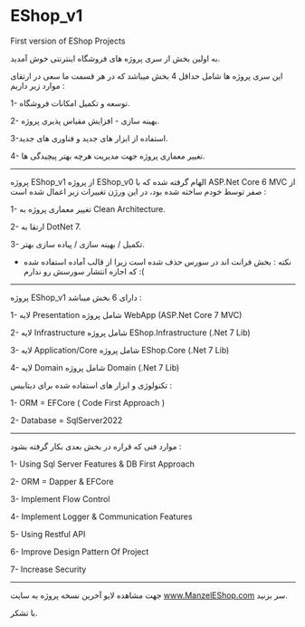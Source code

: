 # EShop_v1
First version of EShop Projects

به اولین بخش از سری پروژه های فروشگاه اینترنتی خوش آمدید.

این سری پروژه ها شامل حداقل 4 بخش میباشد که در هر قسمت ما سعی در ارتقای موارد زیر داریم :
 
1- توسعه و تکمیل امکانات فروشگاه.

2- بهینه سازی - افزایش مقیاس پذیری پروژه.

3-استفاده از ابزار های جدید و فناوری های جدید.

4- تغییر معماری پروژه جهت مدیریت هرچه بهتر پیچیدگی ها.

-------------------------------------------------


پروژه EShop_v1 از پروژه EShop_v0 الهام گرفته شده که با ASP.Net Core 6 MVC از صفر توسط خودم ساخته شده بود، در این ورژن تغییرات زیر اعمال شده است : 

1- تغییر معماری پروژه به Clean Architecture.

2- ارتقا به DotNet 7.

3- تکمیل / بهینه سازی / پیاده سازی بهتر.

 
 * نکته : بخش فرانت اند در سورس حذف شده است زیرا از قالب آماده استفاده شده که اجازه انتشار سورسش رو ندارم :(

-------------------------------------------------

پروژه EShop_v1 دارای 6 بخش میباشد : 

1- لایه Presentation شامل پروژه WebApp (ASP.Net Core 7 MVC)

2- لایه Infrastructure شامل پروژه EShop.Infrastructure (.Net 7 Lib)

3- لایه Application/Core شامل پروژه EShop.Core (.Net 7 Lib)

4- لایه Domain شامل پروژه Domain (.Net 7 Lib)


تکنولوژی و ابزار های استفاده شده برای دیتابیس : 

1- ORM = EFCore ( Code First Approach )

2- Database = SqlServer2022

-------------------------------------------------

موارد فنی که قراره در بخش بعدی بکار گرفته بشود : 

1- Using Sql Server Features & DB First Approach

2- ORM = Dapper & EFCore

3- Implement Flow Control

4- Implement Logger & Communication Features

5- Using Restful API

6- Improve Design Pattern Of Project

7- Increase Security

-------------------------------------------------

جهت مشاهده لایو آخرین نسخه پروژه به سایت www.ManzelEShop.com سر بزنید.

با تشکر.
